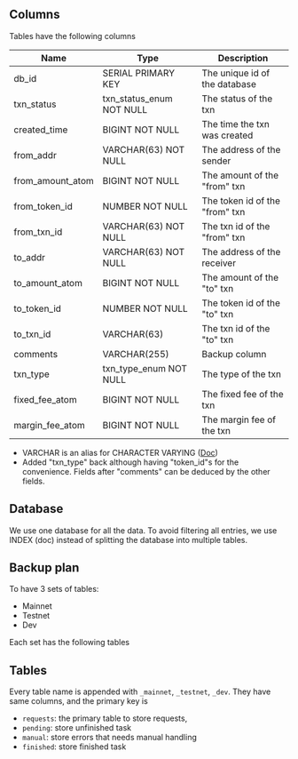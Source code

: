 ## Columns

Tables have the following columns

| Name             | Type                     | Description                    |
| ---------------- | ------------------------ | ------------------------------ |
| db_id            | SERIAL PRIMARY KEY       | The unique id of the database  |
| txn_status       | txn_status_enum NOT NULL | The status of the txn          |
| created_time     | BIGINT NOT NULL          | The time the txn was created   |
| from_addr        | VARCHAR(63) NOT NULL     | The address of the sender      |
| from_amount_atom | BIGINT NOT NULL          | The amount of the "from" txn   |
| from_token_id    | NUMBER NOT NULL          | The token id of the "from" txn |
| from_txn_id      | VARCHAR(63) NOT NULL     | The txn id of the "from" txn   |
| to_addr          | VARCHAR(63) NOT NULL     | The address of the receiver    |
| to_amount_atom   | BIGINT NOT NULL          | The amount of the "to" txn     |
| to_token_id      | NUMBER NOT NULL          | The token id of the "to" txn   |
| to_txn_id        | VARCHAR(63)              | The txn id of the "to" txn     |
| comments         | VARCHAR(255)             | Backup column                  |
| txn_type         | txn_type_enum NOT NULL   | The type of the txn            |
| fixed_fee_atom   | BIGINT NOT NULL          | The fixed fee of the txn       |
| margin_fee_atom  | BIGINT NOT NULL          | The margin fee of the txn      |

- VARCHAR is an alias for CHARACTER VARYING ([Doc](https://www.postgresql.org/docs/current/datatype-character.html))
- Added "txn_type" back although having "token_id"s for the convenience. Fields after "comments" can be deduced by the other fields.

## Database

We use one database for all the data.
To avoid filtering all entries, we use INDEX (doc) instead of splitting the database into multiple tables.

## Backup plan

To have 3 sets of tables:

- Mainnet
- Testnet
- Dev

Each set has the following tables

## Tables

Every table name is appended with `_mainnet`, `_testnet`, `_dev`.
They have same columns, and the primary key is

- `requests`: the primary table to store requests,
- `pending`: store unfinished task
- `manual`: store errors that needs manual handling
- `finished`: store finished task
